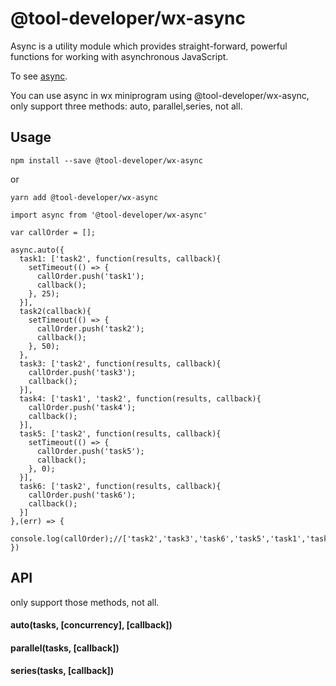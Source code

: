 # @tool-developer/wx-async
Async is a utility module which provides straight-forward, powerful functions for working with asynchronous JavaScript.

To see [async](https://github.com/caolan/async).

You can use async in wx miniprogram using @tool-developer/wx-async, only support three methods: auto, parallel,series, not all.


## Usage
```
npm install --save @tool-developer/wx-async
```
or
```
yarn add @tool-developer/wx-async
```

```
import async from '@tool-developer/wx-async'

var callOrder = [];

async.auto({
  task1: ['task2', function(results, callback){
    setTimeout(() => {
      callOrder.push('task1');
      callback();
    }, 25);
  }],
  task2(callback){
    setTimeout(() => {
      callOrder.push('task2');
      callback();
    }, 50);
  },
  task3: ['task2', function(results, callback){
    callOrder.push('task3');
    callback();
  }],
  task4: ['task1', 'task2', function(results, callback){
    callOrder.push('task4');
    callback();
  }],
  task5: ['task2', function(results, callback){
    setTimeout(() => {
      callOrder.push('task5');
      callback();
    }, 0);
  }],
  task6: ['task2', function(results, callback){
    callOrder.push('task6');
    callback();
  }]
},(err) => {
  console.log(callOrder);//['task2','task3','task6','task5','task1','task4']
})

```


## API
only support those methods, not all.
#### auto(tasks, [concurrency], [callback])

#### parallel(tasks, [callback])

#### series(tasks, [callback])